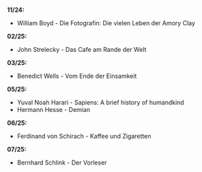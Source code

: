 **11/24:**

- William Boyd - Die Fotografin: Die vielen Leben der Amory Clay

**02/25:**

- John Strelecky - Das Cafe am Rande der Welt 

**03/25:**

- Benedict Wells - Vom Ende der Einsamkeit

**05/25:**

- Yuval Noah Harari - Sapiens: A brief history of humandkind
- Hermann Hesse - Demian

**06/25:**

- Ferdinand von Schirach - Kaffee und Zigaretten

**07/25:**

- Bernhard Schlink - Der Vorleser
